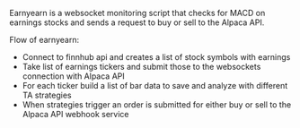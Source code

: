 Earnyearn is a websocket monitoring script that checks for MACD on earnings stocks and sends a request to buy or sell to the Alpaca API.

Flow of earnyearn:

- Connect to finnhub api and creates a list of stock symbols with earnings
- Take list of earnings tickers and submit those to the websockets connection with Alpaca API
- For each ticker build a list of bar data to save and analyze with different TA strategies
- When strategies trigger an order is submitted for either buy or sell to the Alpaca API webhook service

